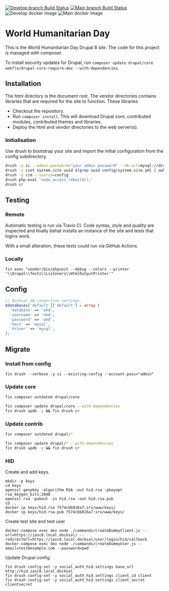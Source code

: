 [![Develop branch Build Status](https://travis-ci.com/UN-OCHA/whd-site.svg?branch=develop)](https://travis-ci.com/UN-OCHA/whd-site)
[![Main branch Build Status](https://travis-ci.com/UN-OCHA/whd-site.svg?branch=main)](https://travis-ci.com/UN-OCHA/whd-site)
![Develop docker image](https://github.com/UN-OCHA/whd-site/workflows/Build%20docker%20image/badge.svg?branch=develop)
![Main docker image](https://github.com/UN-OCHA/whd-site/workflows/Build%20docker%20image/badge.svg?branch=main)

# World Humanitarian Day

This is the World Humanitarian Day Drupal 8 site. The code for this project is managed with composer.

To install security updates for Drupal, run `composer update drupal/core webflo/drupal-core-require-dev --with-dependencies`.

## Installation

The html directory is the document root. The vendor directories contains libraries that are required for the site to function. These libraries

- Checkout the repository.
- Run `composer install`. This will download Drupal core, contributed modules, contributed themes and libraries.
- Deploy the html and vendor directories to the web server(s).

### Initialisation

Use drush to bootstrap your site and import the initial configuration from the config subdirectory.

```bash
drush -y si --admin-password="your admin password" --db-url=mysql://drupal:drupal@127.0.0.1/drupal minimal
drush -y cset system.site uuid $(grep uuid config/system.site.yml | awk '{print $2}')
drush -y cim --source=config
drush php-eval 'node_access_rebuild();'
drush cr
```

## Testing

### Remote

Automatic testing is run via Travis CI. Code syntax, style and quality are inspected and finally behat installs an instance of the site and tests that logins work.

With a small alteration, these tests could run via GitHub Actions.

### Locally

`fin exec "vendor/bin/phpunit --debug --colors --printer '\\Drupal\\Tests\\Listeners\\HtmlOutputPrinter'"`

## Config

```php
// Docksal DB connection settings.
$databases['default']['default'] = array (
  'database' => 'whd',
  'username' => 'whd',
  'password' => 'whd',
  'host' => 'mysql',
  'driver' => 'mysql',
);
```

## Migrate

### Install from config

`fin drush --verbose -y si --existing-config --account-pass="admin"`

### Update core

```bash
fin composer outdated drupal/core
```

```bash
fin composer update drupal/core --with-dependencies
fin drush updb -y && fin drush cr
```

### Update contrib

```bash
fin composer outdated drupal/*
```

```bash
fin composer update drupal/* --with-dependencies
fin drush updb -y && fin drush cr
```

### HID

Create and add keys.

```
mkdir -p keys
cd keys
openssl genpkey -algorithm RSA -out hid.rsa -pkeyopt rsa_keygen_bits:2048
openssl rsa -pubout -in hid.rsa -out hid.rsa.pub
cd ..
docker cp keys/hid.rsa f574cbb816a7:srv/www/keys/
docker cp keys/hid.rsa.pub f574cbb816a7:srv/www/keys/
```

Create test site and test user

```
docker-compose exec dev node ./commands/createDummyClient.js --url=https://iasc8.local.docksal/ --redirectUrl=https://iasc8.local.docksal/user/login/hid/callback
docker-compose exec dev node ./commands/createDummyUser.js --email=test@example.com --password=pwd
```

Update Drupal config

```
fin drush config-set -y social_auth_hid.settings base_url http://hid.iasc8.local.docksal
fin drush config-set -y social_auth_hid.settings client_id client
fin drush config-set -y social_auth_hid.settings client_secret clientsecret
```
